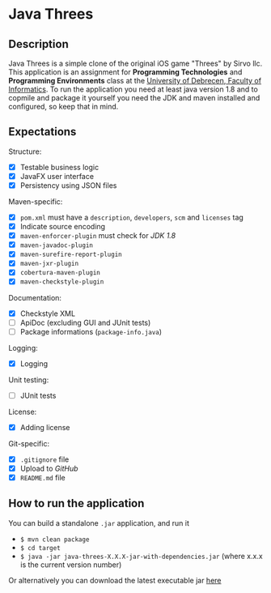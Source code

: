 Java Threes
======
Description
-----------
Java Threes is a simple clone of the original iOS game "Threes" by Sirvo llc.
This application is an assignment for **Programming Technologies** and **Programming Environments** class at the [University of Debrecen, Faculty of Informatics](http://www.inf.unideb.hu/).
To run the application you need at least java version 1.8 and to copmile and package it yourself you need the JDK and maven installed and configured, so keep that in mind.

Expectations
------------
Structure:
- [x] Testable business logic
- [x] JavaFX user interface
- [x] Persistency using JSON files

Maven-specific:
- [x] `pom.xml` must have a `description`, `developers`, `scm` and `licenses` tag
- [x] Indicate source encoding
- [x] `maven-enforcer-plugin` must check for *JDK 1.8*
- [x] `maven-javadoc-plugin`
- [x] `maven-surefire-report-plugin` 
- [x] `maven-jxr-plugin`
- [x] `cobertura-maven-plugin`
- [x] `maven-checkstyle-plugin`

Documentation:
- [x] Checkstyle XML
- [ ] ApiDoc (excluding GUI and JUnit tests)
- [ ] Package informations (`package-info.java`)

Logging:
- [x] Logging

Unit testing:
- [ ] JUnit tests

License:
- [x] Adding license 

Git-specific:
- [x] `.gitignore` file
- [x] Upload to *GitHub*
- [x] `README.md` file

How to run the application
--------------------------
You can build a standalone `.jar` application, and run it
- `$ mvn clean package`
- `$ cd target`
- `$ java -jar java-threes-X.X.X-jar-with-dependencies.jar` (where x.x.x is the current version number)

Or alternatively you can download the latest executable jar [here](https://annadess.github.io/java-threes/target/java-threes-0.0.7-jar-with-dependencies.jar)